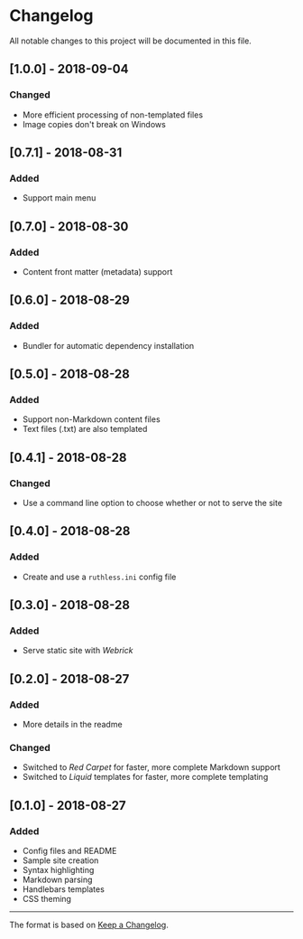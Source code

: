 # Changelog

All notable changes to this project will be documented in this file.

## [1.0.0] - 2018-09-04

### Changed

- More efficient processing of non-templated files
- Image copies don't break on Windows

## [0.7.1] - 2018-08-31

### Added

- Support main menu

## [0.7.0] - 2018-08-30

### Added

- Content front matter (metadata) support

## [0.6.0] - 2018-08-29

### Added

- Bundler for automatic dependency installation

## [0.5.0] - 2018-08-28

### Added

- Support non-Markdown content files
- Text files (.txt) are also templated

## [0.4.1] - 2018-08-28

### Changed

- Use a command line option to choose whether or not to serve the site

## [0.4.0] - 2018-08-28

### Added

- Create and use a ```ruthless.ini``` config file

## [0.3.0] - 2018-08-28

### Added

- Serve static site with *Webrick*

## [0.2.0] - 2018-08-27

### Added

- More details in the readme

### Changed

- Switched to *Red Carpet* for faster, more complete Markdown support
- Switched to *Liquid* templates for faster, more complete templating

## [0.1.0] - 2018-08-27

### Added

- Config files and README
- Sample site creation
- Syntax highlighting
- Markdown parsing
- Handlebars templates
- CSS theming

---

The format is based on [Keep a Changelog](http://keepachangelog.com/en/1.0.0/).
